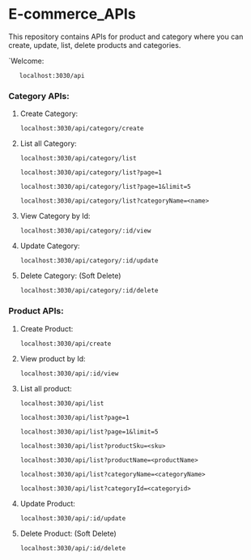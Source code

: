 # E-commerce_APIs
This repository contains APIs for product and category where you can create, update, list, delete products and categories.



`Welcome:

       localhost:3030/api


### Category APIs:

1. Create Category:
    
       localhost:3030/api/category/create
       
2. List all Category:

       localhost:3030/api/category/list

       localhost:3030/api/category/list?page=1
       
       localhost:3030/api/category/list?page=1&limit=5
       
       localhost:3030/api/category/list?categoryName=<name>
       
3. View Category by Id:
     
       localhost:3030/api/category/:id/view
       
4. Update Category:

       localhost:3030/api/category/:id/update
       
5. Delete Category: (Soft Delete)

       localhost:3030/api/category/:id/delete


### Product APIs:

1. Create Product:

       localhost:3030/api/create
       
2. View product by Id:

       localhost:3030/api/:id/view
       
3. List all product:

       localhost:3030/api/list
       
       localhost:3030/api/list?page=1
       
       localhost:3030/api/list?page=1&limit=5
       
       localhost:3030/api/list?productSku=<sku>
       
       localhost:3030/api/list?productName=<productName>
       
       localhost:3030/api/list?categoryName=<categoryName>
       
       localhost:3030/api/list?categoryId=<categoryid>
       
4. Update Product:

       localhost:3030/api/:id/update
       
5. Delete Product: (Soft Delete)
 
       localhost:3030/api/:id/delete
